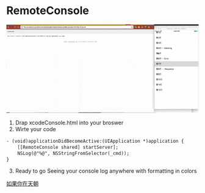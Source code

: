 # RemoteConsole
![](https://github.com/Arbalest313/gitRecord/blob/master/RemoteConsole/RemoteConsole.gif?raw=true)

1. Drap xcodeConsole.html into your broswer
2. Wirte your code
```objc
- (void)applicationDidBecomeActive:(UIApplication *)application {
    [[RemoteConsole shared] startServer];
    NSLog(@"%@", NSStringFromSelector(_cmd));
}
```
3. Ready to go
Seeing your console log anywhere with formatting in colors

[如果你在天朝](http://hyyy.me/2017/01/16/RemoteConsole/)
